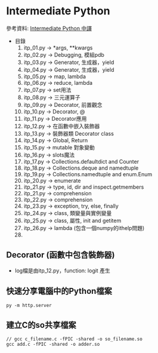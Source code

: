 # Intermediate Python
參考資料: [Intermediate Python 中譯](https://eastlakeside.gitbook.io/interpy-zh/)

* 目錄
    1. itp_01.py -> *args, **kwargs
    2. itp_02.py -> Debugging, 模組pdb
    3. itp_03.py -> Generator, 生成器，yield
    4. itp_04.py -> Generator, 生成器，yield
    5. itp_05.py -> map, lambda
    6. itp_06.py -> reduce, lambda
    7. itp_07.py -> set用法
    8. itp_08.py -> 三元運算子
    9. itp_09.py -> Decorator, 前置觀念
    10. itp_10.py -> Decorator, @
    11. itp_11.py -> Decorator應用
    12. itp_12.py -> 在函數中嵌入裝飾器
    13. itp_13.py -> 裝飾器類 Decorator class
    14. itp_14.py -> Global, Return
    15. itp_15.py -> mutable 對象變動
    16. itp_16.py -> slots魔法
    17. itp_17.py -> Collections.defaultdict and Counter
    18. itp_18.py -> Collections.deque and namedtuple
    19. itp_19.py -> Collections.namedtuple and enum.Enum
    20. itp_20.py -> enumerate
    21. itp_21.py -> type, id, dir and inspect.getmembers
    22. itp_21.py -> comprehension
    23. itp_22.py -> comprehension
    24. itp_23.py -> exception, try, else, finally
    25. itp_24.py -> class, 類變量與實例變量
    26. itp_25.py -> class, 屬性, init and getitem
    27. itp_26.py -> lambda (包含一個numpy的ithelp問題)
    28. 
## Decorator (函數中包含裝飾器)
* log檔是由itp_12.py，function: logit 產生
  
## 快速分享電腦中的Python檔案
```
py -m http.server
```

## 建立C的so共享檔案
```
// gcc c_filename.c -fPIC -shared -o so_filename.so
gcc add.c -fPIC -shared -o adder.so
```